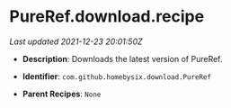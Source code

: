 # PureRef.download.recipe

_Last updated 2021-12-23 20:01:50Z_

- **Description**: Downloads the latest version of PureRef.

- **Identifier**: `com.github.homebysix.download.PureRef`

- **Parent Recipes**: `None`
